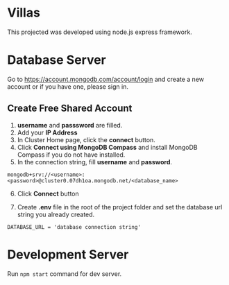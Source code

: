 # Villas
This projected was developed using node.js express framework.

# Database Server

Go to https://account.mongodb.com/account/login and create a new account or if you have one, please sign in.

## Create Free Shared Account

1. **username** and **passsword** are filled.
2. Add your **IP Address**
3. In Cluster Home page, click the **connect** button.
4. Click **Connect using MongoDB Compass** and install MongoDB Compass if you do not have installed.
5. In the connection string, fill **username** and **password**.

`mongodb+srv://<username>:<password>@cluster0.07dh1oa.mongodb.net/<database_name>` 

6. Click **Connect** button

7. Create **.env** file in the root of the project folder and set the database url string you already created.

 `DATABASE_URL = 'database connection string'`

# Development Server

Run `npm start` command for dev server. 

